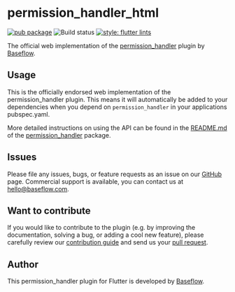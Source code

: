 # permission_handler_html

[![pub package](https://img.shields.io/pub/v/permission_handler_html.svg)](https://pub.dartlang.org/packages/permission_handler_html) ![Build status](https://github.com/Baseflow/flutter-permission-handler/workflows/permission_handler_html/badge.svg?branch=master) [![style: flutter lints](https://img.shields.io/badge/style-flutter_lints-40c4ff.svg)](https://pub.dev/packages/flutter_lints)

The official web implementation of the [permission_handler](https://pub.dev/packages/permission_handler) plugin by [Baseflow](https://baseflow.com).

## Usage

This is the officially endorsed web implementation of the permission_handler plugin. This means it will automatically be added to your dependencies when you depend on `permission_handler` in your applications pubspec.yaml.

More detailed instructions on using the API can be found in the [README.md](../permission_handler/README.md) of the [permission_handler](https://pub.dev/packages/permission_handler) package.

## Issues

Please file any issues, bugs, or feature requests as an issue on our [GitHub](https://github.com/Baseflow/flutter-permission-handler/issues) page. Commercial support is available, you can contact us at <hello@baseflow.com>.

## Want to contribute

If you would like to contribute to the plugin (e.g. by improving the documentation, solving a bug, or adding a cool new feature), please carefully review our [contribution guide](../CONTRIBUTING.md) and send us your [pull request](https://github.com/Baseflow/flutter-permission-handler/pulls).

## Author

This permission_handler plugin for Flutter is developed by [Baseflow](https://baseflow.com).
